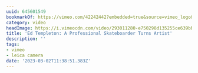 ```yaml
---
uuid: 645601549
bookmarkOf: https://vimeo.com/42242442?embedded=true&source=vimeo_logo&owner=1689513
category: video
headImage: https://i.vimeocdn.com/video/293011280-e750298d135255ce639bb07ff3b722666a780ec8b5056d9fb46a4b26d65cbce7-d_295x166
title: 'Ed Templeton: A Professional Skateboarder Turns Artist'
description: ''
tags:
- vimeo
- leica camera
date: '2023-03-02T11:38:51.383Z'
---
```



